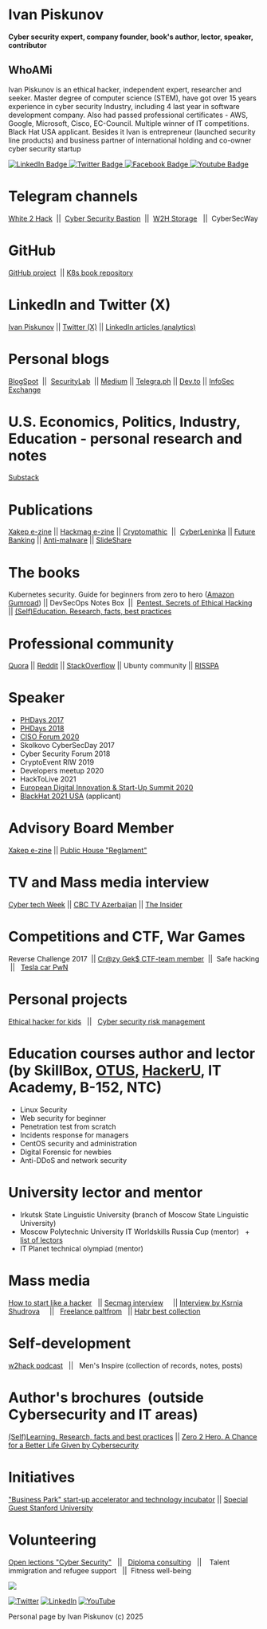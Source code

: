 # Ivan Piskunov
**Cyber security expert, company founder, book's author, lector, speaker, contributor**

## WhoAMi
Ivan Piskunov is an ethical hacker, independent expert, researcher and seeker. Master degree of computer science (STEM), have got over 15 years experience in cyber security Industry, including 4 last year in software development company. Also had passed professional certificates - AWS, Google, Microsoft, Cisco, EC-Council.  Multiple winner of IT competitions. Black Hat USA applicant. Besides it Ivan is entrepreneur (launched security line products) and business partner of international holding and co-owner cyber security startup

<div id="badges">
  <a href="https://www.linkedin.com/in/ivan-piskunov">
    <img src="https://img.shields.io/badge/LinkedIn-blue?style=for-the-badge&logo=linkedin&logoColor=white" alt="LinkedIn Badge"/>
  </a>
  <a href="https://twitter.com/Ivanpiskunov14">
    <img src="https://img.shields.io/badge/Twitter-blue?style=for-the-badge&logo=twitter&logoColor=white" alt="Twitter Badge"/>
  </a>
   <a href="https://www.facebook.com/iv14piskunov">
    <img src="https://img.shields.io/badge/Facebook-blue?style=for-the-badge&logo=facebook=blue" alt="Facebook Badge"/>
  </a>
  <a href="https://www.youtube.com/channel/UC3eh6dBcJGXwCVT4n9XxFBQ/videos">
    <img src="https://img.shields.io/badge/YouTube-red?style=for-the-badge&logo=youtube&logoColor=white" alt="Youtube Badge"/>
  </a>
</div>


# Telegram channels

[White 2 Hack](https://t.me/w2hack)  ||  [Cyber Security Bastion](https://t.me/+lM-z1s7354Y1NmEy)  ||  [W2H Storage](https://t.me/w2h_storage)   ||  CyberSecWay

# GitHub

[GitHub project](https://github.com/D3One/)   ||    [K8s book repository](https://github.com/IvanPiskunov/K8s_security_book) 

# LinkedIn and Twitter (X)

[Ivan Piskunov](https://www.linkedin.com/in/ivan-piskunov/)     ||      [Twitter (X)](https://x.com/ivanpiskunov14)    ||      [LinkedIn articles (analytics)](https://www.linkedin.com/in/ivan-piskunov/recent-activity/articles/)

# Personal blogs

[BlogSpot](https://ipiskunov.blogspot.com/)  ||  [SecurityLab](http://www.securitylab.ru/blog/personal/Informacionnaya_bezopasnost_v_detalyah/)  ||  [Medium](https://ivanpiskunov.medium.com/) || [Telegra.ph](https://www.google.com/search?q=site%3Atelegra.ph+w2hack&oq=site%3Atelegra.ph+w2hack&aqs=chrome..69i57j69i58.10418j0j4&sourceid=chrome&ie=UTF-8)  ||  [Dev.to](https://dev.to/d3one)  ||  [InfoSec Exchange](https://infosec.exchange/@IvanPiskunov)

# U.S. Economics, Politics, Industry, Education - personal research and notes

[Substack](https://ivanpiskunov.substack.com/)

# Publications

[Xakep e-zine](https://xakep.ru/author/g14vano/) || [Hackmag e-zine](https://hackmag.com/author/g14vano/) || [Cryptomathic](https://www.cryptomathic.com/news-events/blog/author/ivan-piskunov-guest)  ||  [CyberLeninka](https://cyberleninka.ru/scientist/71597) || [Future Banking](https://futurebanking.ru/profile/17472) || [Anti-malware](https://www.anti-malware.ru/users/%D0%B8%D0%B2%D0%B0%D0%BD-%D0%BF%D0%B8%D1%81%D0%BA%D1%83%D0%BD%D0%BE%D0%B2/publications) || [SlideShare](https://www.slideshare.net/IvanPiskunov/presentations)

# The books

Kubernetes security. Guide for beginners from zero to hero ([Amazon](https://www.amazon.com/Kubernetes-security-Guide-beginners-zero-ebook/dp/B096B934J3) [Gumroad](https://ivan14piskunov.gumroad.com/l/k8security)) || DevSecOps Notes Box  ||  [Pentest. Secrets of Ethical Hacking](https://www.ukazka.ru/catalog/book-pentest-sekrety-etichnogo-vzloma-883006.html)  
||   [(Self)Education. Research, facts, best practices](https://drive.google.com/file/d/1eL66xqc7h2iGw-bXeU1WcgdFSgS1GU-Z/view?usp=sharing) 

# Professional community

[Quora](https://www.quora.com/profile/Ivan-Piskunov-Cyber-Security-Eye) ||  [Reddit](https://www.reddit.com/u/Accomplished-Rub4422) ||  [StackOverflow](https://stackoverflow.com/users/16764760/ivan-cyber-security-eye)  ||   Ubunty community   ||    [RISSPA](https://www.linkedin.com/company/risspa/)

# Speaker  

+ [PHDays 2017](https://www.youtube.com/watch?v=tX6ZOiKrFPQ)
+ [PHDays 2018](https://www.youtube.com/watch?v=uo009iKUT-k)  
+ [CISO Forum 2020](https://www.youtube.com/watch?v=DmxmQ5nYPCg)
+ Skolkovo CyberSecDay 2017
+ Cyber Security Forum 2018 
+ CryptoEvent RIW 2019
+ Developers meetup 2020
+ HackToLive 2021
+ [European Digital Innovation & Start-Up Summit 2020](https://ditech.media/wdw/eudiss/ivan-piskunov/)
+ [BlackHat 2021 USA](https://www.blackhat.com/us-21/) (applicant)

# Advisory Board Member

[Xakep e-zine](https://xakep.ru/)    ||   [Public House "Reglament"](https://reglament.net/editions) 

# TV and Mass media interview

[Cyber tech Week](https://www.youtube.com/watch?v=OFwrpD2rSKk)  || [CBC TV Azerbaijan](https://www.youtube.com/channel/UC0tSbzhYGtLtm8V58t-GT4g)  ||  [The Insider](https://theins.ru/news/268180)

# Competitions and CTF, War Games

Reverse Challenge 2017  ||  [Cr@zy Gek$ CTF-team member](https://ipiskunov.blogspot.com/p/ctf-crazy-geek.html)  ||  Safe hacking  ||   [Tesla car PwN](https://xakep.ru/2017/11/30/zn2017-results/)

# Personal projects

[Ethical hacker for kids](https://sites.google.com/view/hack2you)   ||   [Cyber security risk management](https://sites.google.com/view/risk2sec/)   

# Education courses author and lector (by SkillBox, [OTUS](https://otus.ru/nest/post/803/), [HackerU](https://theoryandpractice.ru/presenters/50192-ivan-piskunov/courses), IT Academy, B-152, NTC)

+ Linux Security  
+ Web security for beginner    
+ Penetration test from scratch     
+ Incidents response for managers   
+ CentOS security and administration    
+ Digital Forensic for newbies  
+ Anti-DDoS and network security  

# University lector and mentor

+ Irkutsk State Linguistic University (branch of Moscow State Linguistic University)  
+ Moscow Polytechnic University IT Worldskills Russia Cup (mentor)   + [list of lectors](https://mospolytech.ru/contest-pps/export_userdata.php)
+ IT Planet technical olympiad (mentor)

# Mass media

[How to start like a hacker](https://www.youtube.com/watch?v=C3nBSxbG5uY)    ||  [Secmag interview](https://securitymedia.org/articles/interview/ivan-piskunov-nezavisimyy-ekspert-kiberbezopasnost-eto-ne-konechnyy-rezultat-a-postoyannyy-protsess.html)      ||   [Interview by Ksrnia Shudrova](https://www.securitylab.ru/blog/personal/shudrova/347951.php)      ||    [Freelance paltfrom](https://freelance.habr.com/freelancers/zelot4)    ||    [Habr best collection](https://habr.com/ru/companies/eaeconsult/articles/731446/)

# Self-development 

[w2hack podcast](https://t.me/w2hack/6197)   ||   Men's Inspire (collection of records, notes, posts)

# Author's brochures  (outside Cybersecurity and IT areas)

[(Self)Learning. Research, facts and best practices](https://lnkd.in/eEm45k8v)      ||      [Zero 2 Hero. A Chance for a Better Life Given by Cybersecurity](https://t.me/w2hack/6793)

# Initiatives

["Business Park" start-up accelerator and technology incubator](https://krokit.org/)     ||     [Special Guest Stanford University](https://www.linkedin.com/posts/ivan-piskunov_%F0%9D%90%92%F0%9D%90%AD%F0%9D%90%9A%F0%9D%90%A7%F0%9D%90%9F%F0%9D%90%A8%F0%9D%90%AB%F0%9D%90%9D-%F0%9D%90%94%F0%9D%90%A7%F0%9D%90%A2%F0%9D%90%AF%F0%9D%90%9E%F0%9D%90%AB%F0%9D%90%AC%F0%9D%90%A2%F0%9D%90%AD%F0%9D%90%B2-%F0%9D%90%82-activity-7263762785786859520-B1Ip/)

# Volunteering

[Open lections "Cyber Security"](https://audit2sec.timepad.ru/event/806007/)   ||   [Diploma consulting](https://t.me/w2hack/185)   ||    Talent immigration and refugee support   ||  Fitness well-being

![](https://lh3.googleusercontent.com/2ESaJD0h7eRGrF4JmnZaLb5ABccsBygOOot6tyGDOIUR1h1H9HKqrFt-KWzEfMFh-_EuQfozW_RE1Dhry-peBlRDADBPNhtwZoKt2Q7wi5XIuUuiOPtfjqLN0SjzL2Qttw=w1280)

[![Twitter](https://ssl.gstatic.com/atari/images/sociallinks/twitter_white_28dp.png)](https://www.google.com/url?q=https%3A%2F%2Ftwitter.com%2Fivanpiskunov14&sa=D&sntz=1&usg=AOvVaw1NYO3xkOxO1mMco-sf5hsD) [![LinkedIn](https://ssl.gstatic.com/atari/images/sociallinks/linkedin_white_28dp.png)](https://www.google.com/url?q=https%3A%2F%2Fwww.linkedin.com%2Fin%2Fivan-piskunov&sa=D&sntz=1&usg=AOvVaw1p9DHTvNyeRKL72sDzSNMP) [![YouTube](https://ssl.gstatic.com/atari/images/sociallinks/youtube_white_28dp.png)](https://www.youtube.com/channel/UC3eh6dBcJGXwCVT4n9XxFBQ/videos)

Personal page by Ivan Piskunov (c) 2025

<!-- Ivan Piskunov, Piskunov, cybersecurity, security, DevSecOps, malware, PHDays, w2hack, USA, EB-1A, NASA, DARPA, Black Hat, AppSec, CISO, Expat, Пискунов, SecOps -->
